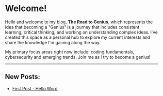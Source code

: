 
# Welcome!

Hello and welcome to my blog, **The Road to Genius**, which represents the idea that becoming a "Genius" is a journey that includes consistent learning, critical thinking, and working on understanding complex ideas. I've created this space as a personal hub to explore my current interests and share the knowledge I'm gaining along the way.

My primary focus areas right now include: coding fundamentals, cybersecurity and emerging trends. Join me as I try to become a genius!

* * *

## New Posts:
* [First Post - Hello Word](/_posts/2025-06-27-First_Post-Hello-World.markdown)









